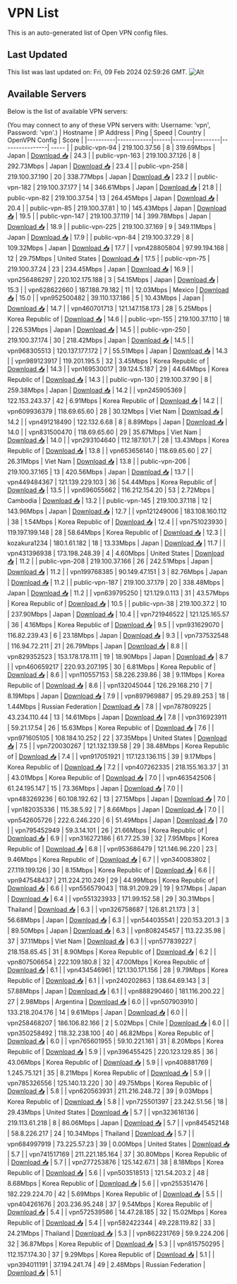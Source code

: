 # VPN List

This is an auto-generated list of Open VPN config files.

## Last Updated

This list was last updated on: Fri, 09 Feb 2024 02:59:26 GMT.
![Alt](https://repobeats.axiom.co/api/embed/186b98318ef1479477931607c1ad7d823f12451f.svg "Repobeats analytics image")

## Available Servers

Below is the list of available VPN servers:

(You may connect to any of these VPN servers with: Username: 'vpn', Password: 'vpn'.)
| Hostname | IP Address | Ping | Speed | Country | OpenVPN Config | Score |
|----------|------------|------|-------|---------|----------------| ----- |
| public-vpn-94 | 219.100.37.56 | 8 | 319.69Mbps | Japan | [Download 📥](./configs/server_0_JP.ovpn) | 24.3 |
| public-vpn-163 | 219.100.37.126 | 8 | 292.73Mbps | Japan | [Download 📥](./configs/server_1_JP.ovpn) | 23.4 |
| public-vpn-258 | 219.100.37.190 | 20 | 338.77Mbps | Japan | [Download 📥](./configs/server_2_JP.ovpn) | 23.2 |
| public-vpn-182 | 219.100.37.177 | 14 | 346.61Mbps | Japan | [Download 📥](./configs/server_3_JP.ovpn) | 21.8 |
| public-vpn-82 | 219.100.37.54 | 13 | 264.45Mbps | Japan | [Download 📥](./configs/server_4_JP.ovpn) | 20.4 |
| public-vpn-85 | 219.100.37.81 | 10 | 145.43Mbps | Japan | [Download 📥](./configs/server_5_JP.ovpn) | 19.5 |
| public-vpn-147 | 219.100.37.119 | 14 | 399.78Mbps | Japan | [Download 📥](./configs/server_6_JP.ovpn) | 18.9 |
| public-vpn-225 | 219.100.37.169 | 9 | 349.11Mbps | Japan | [Download 📥](./configs/server_7_JP.ovpn) | 17.9 |
| public-vpn-84 | 219.100.37.29 | 8 | 109.32Mbps | Japan | [Download 📥](./configs/server_8_JP.ovpn) | 17.7 |
| vpn428805804 | 97.99.194.168 | 12 | 29.75Mbps | United States | [Download 📥](./configs/server_9_US.ovpn) | 17.5 |
| public-vpn-75 | 219.100.37.24 | 23 | 234.45Mbps | Japan | [Download 📥](./configs/server_10_JP.ovpn) | 16.9 |
| vpn256486297 | 220.102.175.188 | 3 | 54.15Mbps | Japan | [Download 📥](./configs/server_11_JP.ovpn) | 15.3 |
| vpn628622660 | 187.188.79.182 | 11 | 12.03Mbps | Mexico | [Download 📥](./configs/server_12_MX.ovpn) | 15.0 |
| vpn952500482 | 39.110.137.186 | 5 | 10.43Mbps | Japan | [Download 📥](./configs/server_13_JP.ovpn) | 14.7 |
| vpn460701713 | 121.147.158.173 | 28 | 5.25Mbps | Korea Republic of | [Download 📥](./configs/server_14_KR.ovpn) | 14.6 |
| public-vpn-155 | 219.100.37.110 | 18 | 226.53Mbps | Japan | [Download 📥](./configs/server_15_JP.ovpn) | 14.5 |
| public-vpn-250 | 219.100.37.174 | 30 | 218.42Mbps | Japan | [Download 📥](./configs/server_16_JP.ovpn) | 14.5 |
| vpn968305513 | 120.137.177.172 | 7 | 55.51Mbps | Japan | [Download 📥](./configs/server_17_JP.ovpn) | 14.3 |
| vpn989123917 | 119.201.195.5 | 32 | 3.45Mbps | Korea Republic of | [Download 📥](./configs/server_18_KR.ovpn) | 14.3 |
| vpn169530017 | 39.124.5.187 | 29 | 44.64Mbps | Korea Republic of | [Download 📥](./configs/server_19_KR.ovpn) | 14.3 |
| public-vpn-130 | 219.100.37.90 | 8 | 259.38Mbps | Japan | [Download 📥](./configs/server_20_JP.ovpn) | 14.2 |
| vpn245905369 | 122.153.243.37 | 42 | 6.91Mbps | Korea Republic of | [Download 📥](./configs/server_21_KR.ovpn) | 14.2 |
| vpn609936379 | 118.69.65.60 | 28 | 30.12Mbps | Viet Nam | [Download 📥](./configs/server_22_VN.ovpn) | 14.2 |
| vpn491218490 | 122.132.6.68 | 8 | 8.89Mbps | Japan | [Download 📥](./configs/server_23_JP.ovpn) | 14.0 |
| vpn831500470 | 118.69.65.60 | 29 | 35.67Mbps | Viet Nam | [Download 📥](./configs/server_24_VN.ovpn) | 14.0 |
| vpn293104640 | 112.187.101.7 | 28 | 13.43Mbps | Korea Republic of | [Download 📥](./configs/server_25_KR.ovpn) | 13.8 |
| vpn653656140 | 118.69.65.60 | 27 | 26.31Mbps | Viet Nam | [Download 📥](./configs/server_26_VN.ovpn) | 13.8 |
| public-vpn-206 | 219.100.37.165 | 13 | 420.56Mbps | Japan | [Download 📥](./configs/server_27_JP.ovpn) | 13.7 |
| vpn449484367 | 121.139.229.103 | 36 | 54.44Mbps | Korea Republic of | [Download 📥](./configs/server_28_KR.ovpn) | 13.5 |
| vpn696055662 | 116.212.154.20 | 53 | 2.72Mbps | Cambodia | [Download 📥](./configs/server_29_KH.ovpn) | 13.2 |
| public-vpn-145 | 219.100.37.118 | 12 | 143.96Mbps | Japan | [Download 📥](./configs/server_30_JP.ovpn) | 12.7 |
| vpn121249006 | 183.108.160.112 | 38 | 1.54Mbps | Korea Republic of | [Download 📥](./configs/server_31_KR.ovpn) | 12.4 |
| vpn751023930 | 119.197.199.148 | 28 | 58.64Mbps | Korea Republic of | [Download 📥](./configs/server_32_KR.ovpn) | 12.3 |
| kozakura1234 | 180.1.61.182 | 18 | 13.33Mbps | Japan | [Download 📥](./configs/server_33_JP.ovpn) | 11.7 |
| vpn431396938 | 173.198.248.39 | 4 | 4.60Mbps | United States | [Download 📥](./configs/server_34_US.ovpn) | 11.2 |
| public-vpn-208 | 219.100.37.166 | 26 | 242.51Mbps | Japan | [Download 📥](./configs/server_35_JP.ovpn) | 11.2 |
| vpn199768385 | 90.149.47.151 | 3 | 82.76Mbps | Japan | [Download 📥](./configs/server_36_JP.ovpn) | 11.2 |
| public-vpn-187 | 219.100.37.179 | 20 | 338.48Mbps | Japan | [Download 📥](./configs/server_37_JP.ovpn) | 11.2 |
| vpn639795250 | 121.129.0.113 | 31 | 43.57Mbps | Korea Republic of | [Download 📥](./configs/server_38_KR.ovpn) | 10.5 |
| public-vpn-38 | 219.100.37.2 | 10 | 237.90Mbps | Japan | [Download 📥](./configs/server_39_JP.ovpn) | 10.4 |
| vpn721946522 | 121.125.165.57 | 36 | 4.16Mbps | Korea Republic of | [Download 📥](./configs/server_40_KR.ovpn) | 9.5 |
| vpn931629070 | 116.82.239.43 | 6 | 23.18Mbps | Japan | [Download 📥](./configs/server_41_JP.ovpn) | 9.3 |
| vpn737532548 | 116.94.72.211 | 21 | 26.79Mbps | Japan | [Download 📥](./configs/server_42_JP.ovpn) | 8.8 |
| vpn829352523 | 153.178.178.111 | 19 | 18.90Mbps | Japan | [Download 📥](./configs/server_43_JP.ovpn) | 8.7 |
| vpn460659217 | 220.93.207.195 | 30 | 6.81Mbps | Korea Republic of | [Download 📥](./configs/server_44_KR.ovpn) | 8.6 |
| vpn110557153 | 58.226.239.86 | 38 | 9.11Mbps | Korea Republic of | [Download 📥](./configs/server_45_KR.ovpn) | 8.6 |
| vpn132045044 | 126.29.168.210 | 7 | 8.19Mbps | Japan | [Download 📥](./configs/server_46_JP.ovpn) | 7.9 |
| vpn897969887 | 95.29.89.253 | 18 | 1.44Mbps | Russian Federation | [Download 📥](./configs/server_47_RU.ovpn) | 7.8 |
| vpn787809225 | 43.234.110.44 | 13 | 14.61Mbps | Japan | [Download 📥](./configs/server_48_JP.ovpn) | 7.8 |
| vpn316923911 | 59.21.17.54 | 26 | 15.63Mbps | Korea Republic of | [Download 📥](./configs/server_49_KR.ovpn) | 7.6 |
| vpn971605105 | 108.184.10.252 | 22 | 37.35Mbps | United States | [Download 📥](./configs/server_50_US.ovpn) | 7.5 |
| vpn720030267 | 121.132.139.58 | 29 | 38.48Mbps | Korea Republic of | [Download 📥](./configs/server_51_KR.ovpn) | 7.4 |
| vpn917051921 | 117.123.136.115 | 39 | 9.17Mbps | Korea Republic of | [Download 📥](./configs/server_52_KR.ovpn) | 7.2 |
| vpn407262335 | 218.155.163.37 | 31 | 43.01Mbps | Korea Republic of | [Download 📥](./configs/server_53_KR.ovpn) | 7.0 |
| vpn463542506 | 61.24.195.147 | 15 | 73.36Mbps | Japan | [Download 📥](./configs/server_54_JP.ovpn) | 7.0 |
| vpn483269236 | 60.108.192.62 | 13 | 27.15Mbps | Japan | [Download 📥](./configs/server_55_JP.ovpn) | 7.0 |
| vpn182035336 | 115.38.5.92 | 7 | 8.66Mbps | Japan | [Download 📥](./configs/server_56_JP.ovpn) | 7.0 |
| vpn542605726 | 222.6.246.220 | 6 | 51.49Mbps | Japan | [Download 📥](./configs/server_57_JP.ovpn) | 7.0 |
| vpn795452949 | 59.3.14.101 | 26 | 21.66Mbps | Korea Republic of | [Download 📥](./configs/server_58_KR.ovpn) | 6.9 |
| vpn316272186 | 61.77.25.39 | 32 | 7.95Mbps | Korea Republic of | [Download 📥](./configs/server_59_KR.ovpn) | 6.8 |
| vpn953686479 | 121.146.96.220 | 23 | 9.46Mbps | Korea Republic of | [Download 📥](./configs/server_60_KR.ovpn) | 6.7 |
| vpn340083802 | 27.119.199.126 | 30 | 8.15Mbps | Korea Republic of | [Download 📥](./configs/server_61_KR.ovpn) | 6.6 |
| vpn947548437 | 211.224.210.249 | 29 | 44.99Mbps | Korea Republic of | [Download 📥](./configs/server_62_KR.ovpn) | 6.6 |
| vpn556579043 | 118.91.209.29 | 19 | 9.17Mbps | Japan | [Download 📥](./configs/server_63_JP.ovpn) | 6.4 |
| vpn551323933 | 171.99.152.58 | 29 | 30.31Mbps | Thailand | [Download 📥](./configs/server_64_TH.ovpn) | 6.3 |
| vpn326758687 | 126.81.21.173 | 3 | 56.68Mbps | Japan | [Download 📥](./configs/server_65_JP.ovpn) | 6.3 |
| vpn544035541 | 220.153.201.3 | 3 | 89.50Mbps | Japan | [Download 📥](./configs/server_66_JP.ovpn) | 6.3 |
| vpn808245457 | 113.22.35.98 | 37 | 37.11Mbps | Viet Nam | [Download 📥](./configs/server_67_VN.ovpn) | 6.3 |
| vpn577839227 | 218.158.65.45 | 31 | 8.90Mbps | Korea Republic of | [Download 📥](./configs/server_68_KR.ovpn) | 6.2 |
| vpn807506654 | 222.109.180.8 | 32 | 47.00Mbps | Korea Republic of | [Download 📥](./configs/server_69_KR.ovpn) | 6.1 |
| vpn434546961 | 121.130.171.156 | 28 | 9.79Mbps | Korea Republic of | [Download 📥](./configs/server_70_KR.ovpn) | 6.1 |
| vpn240202863 | 138.64.69.143 | 3 | 57.88Mbps | Japan | [Download 📥](./configs/server_71_JP.ovpn) | 6.1 |
| vpn888290460 | 181.116.200.22 | 27 | 2.98Mbps | Argentina | [Download 📥](./configs/server_72_AR.ovpn) | 6.0 |
| vpn507903910 | 133.218.204.176 | 14 | 9.61Mbps | Japan | [Download 📥](./configs/server_73_JP.ovpn) | 6.0 |
| vpn258468207 | 186.106.82.166 | 2 | 5.02Mbps | Chile | [Download 📥](./configs/server_74_CL.ovpn) | 6.0 |
| vpn350258492 | 118.32.238.100 | 40 | 46.82Mbps | Korea Republic of | [Download 📥](./configs/server_75_KR.ovpn) | 6.0 |
| vpn765601955 | 59.10.221.161 | 31 | 8.20Mbps | Korea Republic of | [Download 📥](./configs/server_76_KR.ovpn) | 5.9 |
| vpn396455425 | 220.123.129.85 | 36 | 43.06Mbps | Korea Republic of | [Download 📥](./configs/server_77_KR.ovpn) | 5.9 |
| vpn408881769 | 1.245.75.121 | 35 | 8.21Mbps | Korea Republic of | [Download 📥](./configs/server_78_KR.ovpn) | 5.9 |
| vpn785326556 | 125.140.13.220 | 30 | 49.75Mbps | Korea Republic of | [Download 📥](./configs/server_79_KR.ovpn) | 5.8 |
| vpn620563931 | 211.216.248.72 | 39 | 9.03Mbps | Korea Republic of | [Download 📥](./configs/server_80_KR.ovpn) | 5.8 |
| vpn725501397 | 23.242.51.56 | 18 | 29.43Mbps | United States | [Download 📥](./configs/server_81_US.ovpn) | 5.7 |
| vpn323616136 | 219.113.61.218 | 8 | 86.06Mbps | Japan | [Download 📥](./configs/server_82_JP.ovpn) | 5.7 |
| vpn845452148 | 58.8.226.217 | 24 | 10.34Mbps | Thailand | [Download 📥](./configs/server_83_TH.ovpn) | 5.7 |
| vpn684997919 | 73.225.57.23 | 39 | 0.00Mbps | United States | [Download 📥](./configs/server_84_US.ovpn) | 5.7 |
| vpn741517169 | 211.221.185.164 | 37 | 30.80Mbps | Korea Republic of | [Download 📥](./configs/server_85_KR.ovpn) | 5.7 |
| vpn277253876 | 125.142.67.1 | 38 | 8.18Mbps | Korea Republic of | [Download 📥](./configs/server_86_KR.ovpn) | 5.6 |
| vpn503518513 | 121.54.203.2 | 48 | 8.68Mbps | Korea Republic of | [Download 📥](./configs/server_87_KR.ovpn) | 5.6 |
| vpn255351476 | 182.229.224.70 | 42 | 5.69Mbps | Korea Republic of | [Download 📥](./configs/server_88_KR.ovpn) | 5.5 |
| vpn404261676 | 203.236.95.248 | 37 | 9.54Mbps | Korea Republic of | [Download 📥](./configs/server_89_KR.ovpn) | 5.4 |
| vpn572539586 | 14.47.28.185 | 32 | 15.02Mbps | Korea Republic of | [Download 📥](./configs/server_90_KR.ovpn) | 5.4 |
| vpn582422344 | 49.228.119.82 | 33 | 24.21Mbps | Thailand | [Download 📥](./configs/server_91_TH.ovpn) | 5.3 |
| vpn862231769 | 59.9.224.206 | 32 | 36.87Mbps | Korea Republic of | [Download 📥](./configs/server_92_KR.ovpn) | 5.3 |
| vpn815750295 | 112.157.174.30 | 37 | 9.29Mbps | Korea Republic of | [Download 📥](./configs/server_93_KR.ovpn) | 5.1 |
| vpn394011191 | 37.194.241.74 | 49 | 2.48Mbps | Russian Federation | [Download 📥](./configs/server_94_RU.ovpn) | 5.1 |
